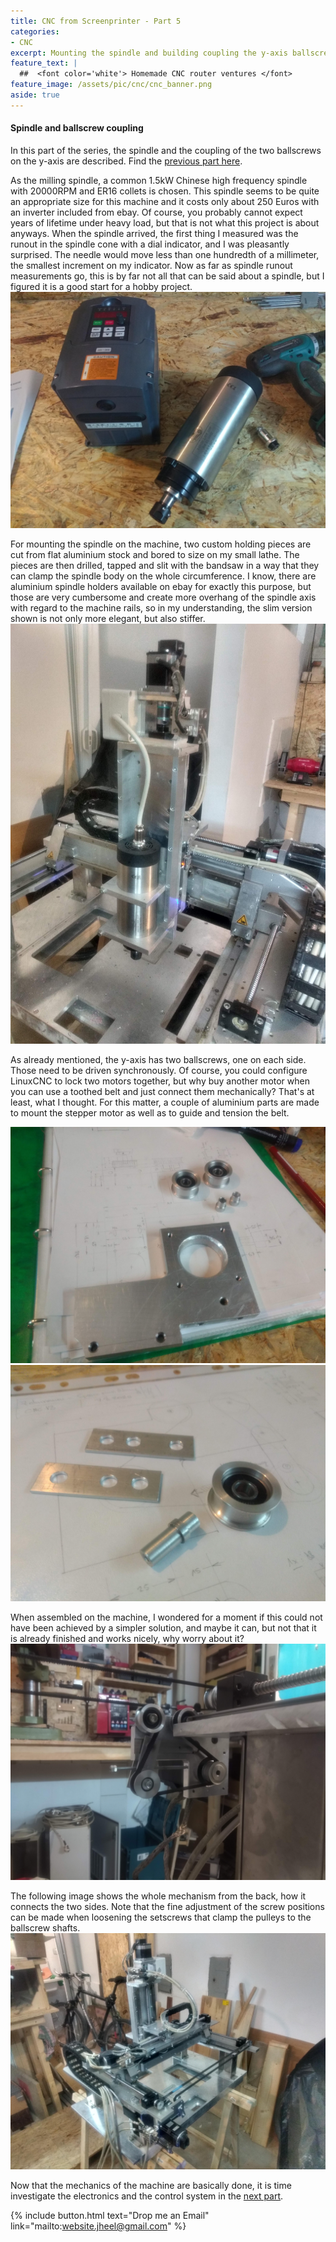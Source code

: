 ```yaml
---
title: CNC from Screenprinter - Part 5
categories:
- CNC
excerpt: Mounting the spindle and building coupling the y-axis ballscrews.
feature_text: |
  ##  <font color='white'> Homemade CNC router ventures </font>
feature_image: /assets/pic/cnc/cnc_banner.png
aside: true
---
```


#### Spindle and ballscrew coupling
In this part of the series, the spindle and the coupling of the two ballscrews on the y-axis are described. Find the [previous part here](/cnc/2019/12/01/cnc-screen-printer-part-4/).

As the milling spindle, a common 1.5kW Chinese high frequency spindle with 20000RPM and ER16 collets is chosen. This spindle seems to be quite an appropriate size for this machine and it costs only about 250 Euros with an inverter included from ebay. Of course, you probably cannot expect years of lifetime under heavy load, but that is not what this project is about anyways. When the spindle arrived, the first thing I measured was the runout in the spindle cone with a dial indicator, and I was pleasantly surprised. The needle would move less than one hundredth of a millimeter, the smallest increment on my indicator. Now as far as spindle runout measurements go, this is by far not all that can be said about a spindle, but I figured it is a good start for a hobby project.
![1.5kW 20kRPM spindle from China](/assets/pic/cnc/spindle.jpg)

For mounting the spindle on the machine, two custom holding pieces are cut from flat aluminium stock and bored to size on my small lathe. The pieces are then drilled, tapped and slit with the bandsaw in a way that they can clamp the spindle body on the whole circumference. I know, there are aluminium spindle holders available on ebay for exactly this purpose, but those are very cumbersome and create more overhang of the spindle axis with regard to the machine rails, so in my understanding, the slim version shown is not only more elegant, but also stiffer.  
![Spindle mounted on the machine](/assets/pic/cnc/spindle_mounted.jpg)

As already mentioned, the y-axis has two ballscrews, one on each side. Those need to be driven synchronously. Of course, you could configure LinuxCNC to lock two motors together, but why buy another motor when you can use a toothed belt and just connect them mechanically? That's at least, what I thought. For this matter, a couple of aluminium parts are made to mount the stepper motor as well as to guide and tension the belt.

![Parts for the connection belt of y-axis ballscrews](/assets/pic/cnc/connection_1.jpg)
![Parts for the connection belt of y-axis ballscrews](/assets/pic/cnc/connection_2.jpg)

When assembled on the machine, I wondered for a moment if this could not have been achieved by a simpler solution, and maybe it can, but not that it is already finished and works nicely, why worry about it?
![Belt tensioning mechanism.](/assets/pic/cnc/connection_3.jpg)

The following image shows the whole mechanism from the back, how it connects the two sides. Note that the fine adjustment of the screw positions can be made when loosening the setscrews that clamp the pulleys to the ballscrew shafts.
![Belt drive assembly installed.](/assets/pic/cnc/connection_final.jpg)

Now that the mechanics of the machine are basically done, it is time investigate the electronics and the control system in the [next part](/cnc/2020/02/01/cnc-screen-printer-part-6/).

{% include button.html text="Drop me an Email" link="mailto:website.jheel@gmail.com" %}

<!-- more -->
